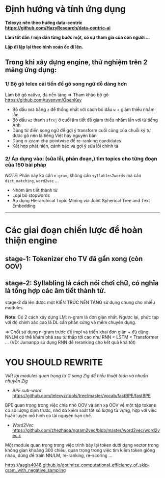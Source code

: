 # Định hướng và tính ứng dụng

**Telexyz nên theo hướng data-centric https://github.com/HazyResearch/data-centric-ai**

**Làm tốt dần / mịn dần từng bước một, có sự tham gia của con người ...**

**Lặp đi lặp lại theo hình xoán ốc đi lên.**


## Trong khi xây dựng engine, thử nghiệm trên 2 mảng ứng dụng:

### 1/ Bộ gõ telex cải tiến để gõ song ngữ dễ dàng hơn

Làm bộ gõ native, đa nền tảng => Tham khảo bộ gõ https://github.com/tuyenvm/OpenKey

* Bỏ dấu `ôêâ` bằng `z` để thống nhất với cách bỏ dấu `w` + giảm thiểu nhầm lẫn
* Bỏ dấu `wz` thanh `sfrxj` ở cuối âm tiết để giảm thiểu nhầm lẫn với từ tiếng Anh
* Dùng từ điển song ngữ để gợi ý transform cuối cùng của chuỗi ký tự được gõ nên là tiếng Việt hay nguyên bản
* Dùng n-gram cho pointwise để re-ranking candidates
* Kết hợp phát hiện, cảnh báo và gợi ý sửa lỗi chính tả

### 2/ Áp dụng vào: (sửa lỗi, phân đoạn,) tìm topics cho từng đoạn của 150 bài pháp

_NOTE_: Phần này ko cần `n-gram`, không cần `syllables2words` mà cần `dict_matching`, `word2vec` ...

* Nhóm âm tiết thành từ
* Loại bỏ stopwords
* Áp dụng Hierarchical Topic Mining via Joint Spherical Tree and Text Embedding

- - -

# Các giai đoạn chiến lược để hoàn thiện engine

## stage-1: Tokenizer cho TV đã gần xong (còn OOV)

## stage-2: Syllabling là cách nói chơi chữ, có nghĩa là tổng hợp các âm tiết thành từ.

stage-2 đã lên được một KIẾN TRÚC NỀN TẢNG sử dụng chung cho nhiều modules.

__Note__: Có 2 cách xây dựng LM: n-gram là đơn giản nhất. Ngược lại, phức tạp với độ chính xác cao là DL cần phần cứng và mềm chuyên dụng.

=> Chốt sử dụng n-gram trước để impl và triển khai đơn giản + đủ dùng. NNLM có thể khám phá sau từ thấp tới cao như RNN < LSTM < Transformer ... (VD: Jumanpp sử dụng RNN để reranking cho kết quả khá tốt)

# YOU SHOULD REWRITE

_Viết lại modules quan trọng từ C sang Zig để hiểu thuật toán và nhuần nhuyễn Zig_

* _BPE sub-word_ https://github.com/telexyz/tools/tree/master/vocab/fastBPE/fastBPE

BPE quan trọng trong việc chia nhỏ OOV và ánh xạ OOV về một tập tokens có số lượng định trước, nhờ đó kiểm soát tốt số lượng từ vựng, hợp với việc huấn luyện mô hình có tài nguyên hạn chế.

* _Word2Vec_ https://github.com/zhezhaoa/ngram2vec/blob/master/word2vec/word2vec.c

Một module quan trọng trong việc trình bày lại token dưới dạng vector trong không gian khoảng 300 chiều, quan trọng trong việc tìm kiếm token giống nhau, dùng để train NN/LM, re-ranking, re-scoring ...

https://aegis4048.github.io/optimize_computational_efficiency_of_skip-gram_with_negative_sampling